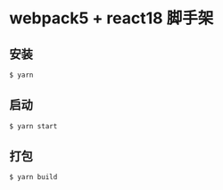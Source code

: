 # webpack5 + react18 脚手架

## 安装

```bash
$ yarn
```

## 启动

```bash
$ yarn start
```

## 打包
```bash
$ yarn build
```
